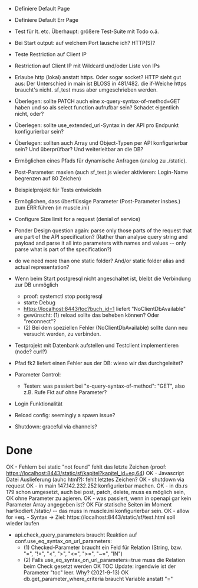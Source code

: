 - Definiere Default Page
- Definiere Default Err Page
- Test für lt. etc. Überhaupt: größere Test-Suite mit Todo o.ä.
- Bei Start output: auf welchem Port lausche ich? HTTP(S)?
- Teste Restriction auf Client IP
- Restriction auf Client IP mit Wildcard und/oder Liste von IPs
- Erlaube http (lokal) anstatt https. Oder sogar socket? HTTP sieht gut aus: Der Unterschied in main ist BLOSS in 481/482. die if-Weiche https braucht's nicht. sf_test muss aber umgeschrieben werden.
- Überlegen: sollte PATCH auch eine x-query-syntax-of-method=GET haben und so als select function aufrufbar sein? Schadet eigentlich nicht, oder?
- Überlegen: sollte use_extended_url-Syntax in der API pro Endpunkt konfigurierbar sein?
- Überlegen: sollten auch Array und Object-Typen per API konfigurierbar sein? Und überprüfbar? Und weiterleitbar an die DB?
- Ermöglichen eines Pfads für dynamische Anfragen (analog zu ./static).
- Post-Parameter: maxlen (auch sf_test.js wieder aktivieren: Login-Name begrenzen auf 80 Zeichen)
- Beispielprojekt für Tests entwickeln
- Ermöglichen, dass überflüssige Parameter (Post-Parameter insbes.) zum ERR führen (in muscle.ini)
- Configure Size limit for a request (denial of service)
- Ponder Design question again: parse only those parts of the request that are part of the API specification? (Rather than 
  analyse query string and payload and parse it all into parameters with names and values -- only parse what is part 
  of the specification?)
- do we need more than one static folder? And/or static folder alias and actual representation?
- Wenn beim Start postgresql nicht angeschaltet ist, bleibt die Verbindung zur DB unmöglich
   - proof: systemctl stop postgresql
   - starte Debug
   - <https://localhost:8443/toc?buch_id=1> liefert "NoClientDbAvailable"
   - gewünscht: (1) reload sollte das beheben können? Oder "reconnect"?
   - (2) Bei dem speziellen Fehler (NoClientDbAvailable) sollte dann neu versucht werden, zu verbinden.
- Testprojekt mit Datenbank aufstellen und Testclient implementieren (node? curl?)
- Pfad fk2 liefert einen Fehler aus der DB: wieso wir das durchgeleitet?
- Parameter Control:
  - Testen: was passiert bei "x-query-syntax-of-method": "GET", also z.B. Rufe Fkt auf ohne Parameter?

- Login Funktionalität

- Reload config: seemingly a spawn issue?

- Shutdown: graceful via channels?

# Done

OK - Fehlern bei static "not found" fehlt das letzte Zeichen (proof: <https://localhost:8443/static/sf/kapitel?kapitel_id=eq.64>)
OK - Javascript Datei Auslieferung (auhc html?): fehlt letztes Zeichen?
OK - shutdown via request
OK - in main 147.142.232.252 konfigurierbar machen.
OK  - in db.rs 179 schon umgesetzt, auch bei post, patch, delete, muss es möglich sein, 
OK    ohne Parameter zu agieren.
OK  - was passiert, wenn in openapi gar kein Parameter Array angegeben ist?
OK Für statische Seiten im Moment hartkodiert /static/ -- das muss in muscle.ini konfigurierbar sein.
OK - allow for =eq. - Syntax
  -> Ziel: https://localhost:8443/static/sf/test.html soll wieder laufen
  - api.check_query_parameters braucht Reaktion auf conf.use_eq_syntax_on_url_parameters:
      - (1) Checked-Parameter braucht ein Feld für Relation (String, bzw. "=", "!=", "<", ">", "<=", ">=", "~=", "IN")
      - (2) Falls use_eq_syntax_on_url_parameters=true muss die Relation beim Check gesetzt werden
OK TOC Update: irgendwie ist der Parameter "toc" leer. Why? (2021-9-13)
OK db.get_parameter_where_criteria braucht Variable anstatt "="